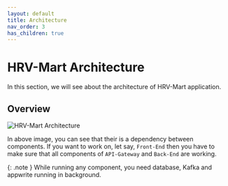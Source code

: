 ```yaml
---
layout: default
title: Architecture
nav_order: 3
has_children: true
---
```


# HRV-Mart Architecture

In this section, we will see about the architecture of HRV-Mart application.

## Overview

![HRV-Mart Architecture](https://github.com/HRV-Mart/docs/assets/55652117/573d7a5c-a5cd-473e-8840-ad4160281296)

In above image, you can see that their is a dependency between components. If you want to work on, let say, `Front-End` then you have to make sure that all components of `API-Gateway` and `Back-End` are working.

{: .note } While running any component, you need database, Kafka and appwrite running in background.
